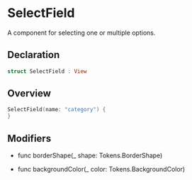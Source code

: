 # SelectField

A component for selecting one or multiple options.

## Declaration

```swift
struct SelectField : View
```

## Overview

```swift
SelectField(name: "category") {
}
```

## Modifiers

- func borderShape(_ shape: Tokens.BorderShape)

- func backgroundColor(_ color: Tokens.BackgroundColor)
